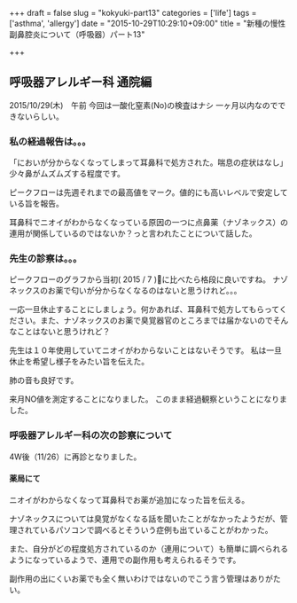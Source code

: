 +++
draft = false
slug = "kokyuki-part13"
categories = ['life']
tags = ['asthma', 'allergy']
date = "2015-10-29T10:29:10+09:00"
title = "新種の慢性副鼻腔炎について（呼吸器）パート13"

+++

## 呼吸器アレルギー科 通院編

2015/10/29(木)　午前
今回は一酸化窒素(No)の検査はナシ
一ヶ月以内なのでできないらしい。

### 私の経過報告は。。。

「においが分からなくなってしまって耳鼻科で処方された。喘息の症状はなし」
少々鼻がムズムズする程度です。
<!--more-->
ピークフローは先週それまでの最高値をマーク。値的にも高いレベルで安定している旨を報告。

耳鼻科でニオイがわからなくなっている原因の一つに点鼻薬（ナゾネックス）の連用が関係しているのではないか？っと言われたことについて話した。

### 先生の診察は。。。

ピークフローのグラフから当初( 2015 / 7 )に比べたら格段に良いですね。
ナゾネックスのお薬で匂いが分からなくなるのはないと思うけれど。。。

一応一旦休止することにしましょう。何かあれば、耳鼻科で処方してもらってください。また、ナゾネックスのお薬で臭覚器官のところまでは届かないのでそんなことはないと思うけれど？

先生は１０年使用していてニオイがわからないことはないそうです。
私は一旦休止を希望し様子をみたい旨を伝えた。

肺の音も良好です。

来月NO値を測定することになりました。
このまま経過観察ということになりました。

### 呼吸器アレルギー科の次の診察について

4W後（11/26）に再診となりました。

#### 薬局にて

ニオイがわからなくなって耳鼻科でお薬が追加になった旨を伝える。

ナゾネックスについては臭覚がなくなる話を聞いたことがなかったようだが、管理されているパソコンで調べるとそういう症例も出ていることがわかった。

また、自分がどの程度処方されているのか（連用について）も簡単に調べられるようになっているようで、連用での副作用も考えられるそうです。

副作用の出にくいお薬でも全く無いわけではないのでこう言う管理はありがたい。
